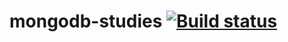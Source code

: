 # mongodb-studies [![Build status](https://ci.appveyor.com/api/projects/status/jqpb86a9p4w3r4j6/branch/master?svg=true)](https://ci.appveyor.com/project/wallymathieu/mongodb-studies/branch/master)
